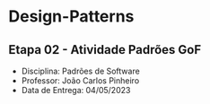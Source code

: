 # Design-Patterns

## Etapa 02 - Atividade Padrões GoF
- Disciplina: Padrões de Software
- Professor: João Carlos Pinheiro
- Data de Entrega: 04/05/2023
